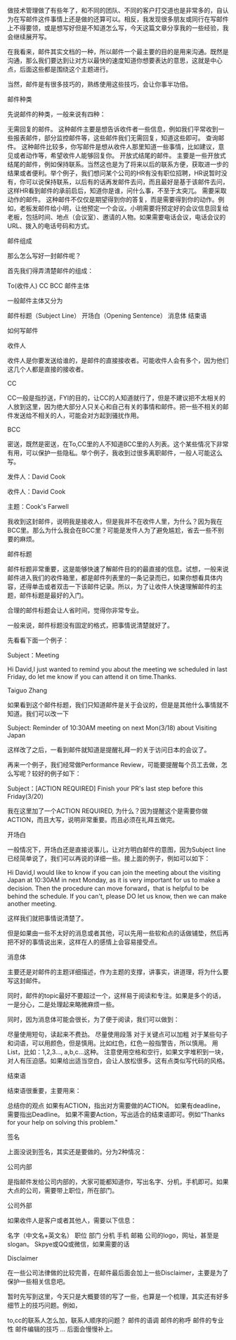 做技术管理做了有些年了，和不同的团队、不同的客户打交道也是非常多的，自认为在写邮件这件事情上还是做的还算可以。相反，我发现很多朋友或同行在写邮件上不得要领，或是想写好但是不知道怎么写，今天这篇文章分享我的一些经验，我会继续展开写。



在我看来，邮件其实文档的一种，所以邮件一个最主要的目的是用来沟通。既然是沟通，那么我们要达到让对方以最快的速度知道你想要表达的意思，这就是中心点，后面这些都是围绕这个主题进行。



当然，邮件是有很多技巧的，熟练使用这些技巧，会让你事半功倍。



邮件种类



先说邮件的种类，一般来说有四种：

无需回复的邮件。
这种邮件主要是想告诉收件者一些信息，例如我们平常收到一些报表邮件，部分监控邮件等，这些邮件我们无需回复，知道这些即可。
查询邮件。
这种邮件比较多，你写邮件是想从收件人那里知道一些事情，比如建议，意见或者动作等，希望收件人能够回复你。
开放式结尾的邮件。
主要是一些开放式结尾的邮件，例如保持联系。当然这也是为了将来以后的联系方便，获取进一步的结果或者便利。举个例子，我们想问某个公司的HR有没有职位招聘，HR说暂时没有，你可以说保持联系，以后有的话再发邮件去问，而且最好是基于该邮件去问，这样HR看到邮件的承前启后，知道你是谁，问什么事，不至于太突兀。
需要采取动作的邮件。
这种邮件不仅仅是期望得到你的答复，而是需要得到你的动作。例如，老板发邮件给小明，让他预定一个会议。小明需要将预定好的会议信息回复给老板，包括时间、地点（会议室）、邀请的人物。如果需要电话会议，电话会议的URL、拨入的电话号码和方式。


邮件组成

那么怎么写好一封邮件呢？

首先我们得弄清楚邮件的组成：

To(收件人)
CC
BCC
邮件主体


一般邮件主体又分为

邮件标题（Subject Line）
开场白（Opening Sentence）
消息体
结束语


如何写邮件

收件人

收件人是你要发送给谁的，是邮件的直接接收者。可能收件人会有多个，因为他们这几个人都是直接的接收者。



CC

CC一般是指抄送，FYI的目的，让CC的人知道就行了，但是不建议把不太相关的人放到这里，因为绝大部分人只关心和自己有关的事情和邮件。把一些不相关的邮件发送给不相关的人，可能会对方起到骚扰作用。



BCC

密送，既然是密送，在To,CC里的人不知道BCC里的人列表。这个某些情况下非常有用，可以保护一些隐私。举个例子，我收到过很多离职邮件，一般人可能这么写。

发件人：David Cook

收件人：David Cook

主题：Cook's Farwell



我收到这封邮件，说明我是接收人，但是我并不在收件人里，为什么？因为我在BCC里。那么为什么我会在BCC里？可能是发件人为了避免尴尬，省去一些不别要的麻烦。



邮件标题

邮件标题非常重要，这是能够快速了解邮件目的的最直接的信息。试想，一般来说邮件进入我们的收件箱里，都是邮件列表里的一条记录而已，如果你想看具体内容，还得单击或者双击一下该邮件记录。所以，为了让收件人快速理解邮件的主题，邮件标题是最好的入门。

合理的邮件标题会让人省时间，觉得你非常专业。

一般来说，邮件标题没有固定的格式，把事情说清楚就好了。

先看看下面一个例子：

Subject：Meeting

Hi David,I just wanted to remind you about the meeting we scheduled in last Friday, do let me know if you can attend it on time.Thanks.

Taiguo Zhang



如果看到这个邮件标题，我们只知道邮件是关于会议的，但是是其他什么事情就不知道。我们可以改一下

Subject:  Reminder of 10:30AM meeting on next Mon(3/18) about Visiting Japan



这样改了之后，一看到邮件就知道是提醒礼拜一的关于访问日本的会议了。

再来一个例子，我们经常做Performance Review，可能要提醒每个员工去做，怎么写呢？较好的例子如下：

Subject：[ACTION REQUIRED] Finish your PR's last step before this Friday(3/20)



我在这里加了一个ACTION REQUIRED, 为什么？因为提醒这个是需要你做ACTION，而且大写，说明非常重要。而且必须在礼拜五做完。



开场白

一般情况下，开场白还是直接说事儿，让对方明白邮件的意图，因为Subject line已经简单说了，我们可以再说的详细一些。接上面的例子，例如可以如下：

Hi David,I would like to know if you can join the meeting about the visiting Japan at 10:30AM in next Monday, as it is very important for us to make a decision. Then the procedure can move forward，that is helpful to be behind the schedule. If you can't, please DO let us know, then we can make another meeting.



这样我们就把事情说清楚了。



但是如果由一些不太好的消息或者其他，可以先用一些软和点的话做铺垫，然后再把不好的事情说出来，这样在人的感情上会容易接受点。



消息体

主要还是对邮件的主题详细描述，作为主题的支撑，讲事实，讲道理，将为什么要写这封邮件。

同时，邮件的topic最好不要超过一个，这样易于阅读和专注。如果是多个的话，一是分心，二是处理起来略微麻烦一些。



同时，因为消息体可能会很长，为了便于阅读，我们可以做到：

尽量使用短句，读起来不费劲。
尽量使用段落
对于关键点可以加粗
对于某些句子和词语，可以用颜色，但是慎用。比如红色，红色一般指警告，所以慎用。
用List，比如：1,2,3..., a,b,c...这种。
注意使用空格和空行，如果文字堆积到一块，对人有压迫感。如果给出适当空白，会让人放松很多。这有点类似写代码的风格。

结束语

 结束语很重要，主要用来：

总结你的观点
如果有ACTION，指出对方需要做的ACTION。
如果有deadline，需要指出Deadline。
如果不需要Action，写出适合的结束语即可。例如“Thanks for your help on solving this problem."


签名

上面没说到签名，其实还是要做的。分为2种情况：

公司内部

是指邮件发给公司内部的，大家可能都知道你，写出名字、分机，手机即可。如果大点的公司，需要带上职位，所在部门。



公司外部

如果收件人是客户或者其他人，需要以下信息：

名字（中文名+英文名）
职位
部门
分机
手机
邮箱
公司的logo，网址，甚至是slogan。
Skpye或QQ或微信，如果需要的话


Disclaimer

在一些公司法律做的比较完善，在邮件最后面会加上一些Disclaimer，主要是为了保护一些相关信息吧。



暂时先写到这里，今天只是大概要领的写了一些，也算是一个梳理，其实还有好多细节上的技巧问题。例如，

to,cc的联系人怎么加，联系人顺序的问题？
邮件的语调
邮件的称呼
邮件的专业性
邮件编辑的技巧
...
后面会慢慢补上。

